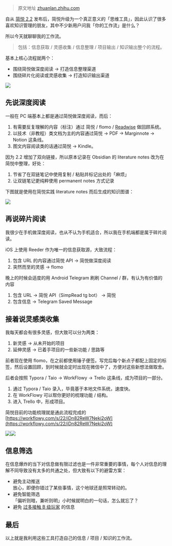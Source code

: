 > 原文地址 [zhuanlan.zhihu.com](https://zhuanlan.zhihu.com/p/382129740)

自从 [简悦 2.2](http://ksria.com/simpread/welcome/version_2.2.0.html) 发布后，简悦升级为一个真正意义的「思维工具」，因此认识了很多喜欢知识管理的朋友，其中不少新用户问我「你的工作流」是什么？

所以今天就聊聊我的工作流。

> 包括：信息获取 / 灵感收集 / 信息整理 / 项目输出 / 知识输出整个的流程。

基本上核心流程就两个：

*   围绕简悦做深度阅读 → 打造信息整理渠道
*   围绕碎片化阅读或灵感收集 → 打造知识输出渠道

![](https://pic2.zhimg.com/v2-11e186fe71e08f853c874b3201e4ea49_r.jpg)

## 先说深度阅读

一般在 PC 端基本上都是通过简悦做深度阅读，而后：

1.  有需要反复理解的内容（标注）通过 简悦 / flomo / [Readwise](http://readwise.io/) 做回顾系统。
2.  以技术（非教程）类文档为主的内容通过简悦 → PDF → Marginnote → Notion 这条线。
3.  图文内容阅读类的话通过简悦 → Kindle。

因为 2.2 增加了双向链接，所以原本记录在 Obsidian 的 literature notes 改为在简悦中整理，好处：

1.  节省了在双链笔记中使用复制 / 粘贴并标记出处的「麻烦」
2.  让双链笔记更纯粹使用 permanent notes 方式记录

下图就是使用在简悦实践 literature notes 而后生成的知识图谱：

![](https://pic1.zhimg.com/v2-d410421a12759043758cf8bddd40561c_r.jpg)

## 再说碎片阅读

我很少在手机做深度阅读，也从不认为手机适合，所以我在手机端都是属于碎片阅读。

iOS 上使用 Reeder 作为唯一的信息获取源，大致流程：

1.  包含 URL 的内容通过简悦 API → 简悦做深度阅读
2.  突然而至的灵感 → flomo

晚上的时候会适度的用 Android Telegram 刷刷 Channel / 群，有认为有价值的内容

1.  包含 URL → 简悦 API（SimpRead tg bot） → 简悦
2.  包含信息 → Telegram Saved Message

## 接着说灵感类收集

我每天都会有很多灵感，但大致可以分为两类：

1.  新灵感 → 从未开始的项目
2.  延伸灵感 → 已着手项目的一些新功能 / 思路等

前者现在使用 flomo，在之前都使用锤子便签。写完后每个新点子都配上固定的标签，然后设置回顾，到时候就会定时出现在微信中了，方便对这些新想法做取舍。

后者会按照 Typora / Taio → WorkFlowy → Trello 这条线，成为项目的一部分。

1.  通过 Typora / Taio 录入，毕竟基于本地文件系统，速度快。
2.  在 WorkFlowy 可以帮你更好的梳理功能 / 结构。
3.  进入 Trello 中，形成项目。

简悦目前的功能梳理就是通此流程完成的 [https://workflowy.com/s/22/iDn82ReW7Neki2oW](https://workflowy.com/s/22/iDn82ReW7Neki2oW)

![](https://pic1.zhimg.com/v2-b104cbff29f5c804a0b6a52f3e708604_r.jpg)![](https://pic1.zhimg.com/v2-592b88def7574e5cdb80c850b67a0234_r.jpg)

## 信息筛选

在信息爆炸的当下对信息做有限过滤也是一件非常重要的事情，每个人对信息的理解不同导致没有太多的共通之处，但大致有以下的避雷方案：

*   避免主动推送  
    放心，即便你错过了某些事情，这个地球还是照常转动的。
*   避免智能筛选  
    「偏听则暗，兼听则明」小时候就明白的一句话，怎么就忘了？
*   避免 [过多接触 B 级玩家](http://xiao.do/issues/039-b-651481) 的信息

## 最后

以上就是我利用这些工具打造自己的信息 / 项目 / 知识的工作流。